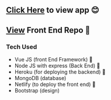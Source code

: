 ## [Click Here](https://goofy-raman-cf1b48.netlify.app/) to view app 😊
## [View](https://github.com/udeshyaG/MEVN-message-app-FRONTEND) Front End Repo 📃

### Tech Used
  - Vue JS (front End Framework)  🌟
  - Node JS with express (Back End)  🌟
  - Heroku (for deploying the backend) 🚀
  - MongoDB (database)
  - Netlify (to deploy the front end)  🚀
  - Bootstrap (design)
